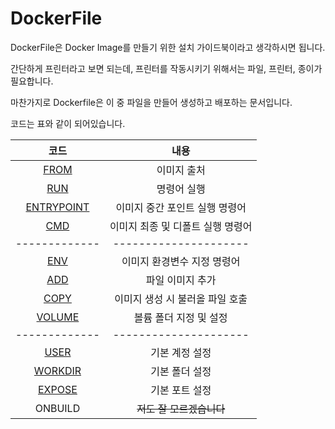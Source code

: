 # DockerFile

DockerFile은 Docker Image를 만들기 위한 설치 가이드북이라고 생각하시면 됩니다.

간단하게 프린터라고 보면 되는데, 프린터를 작동시키기 위해서는 파일, 프린터, 종이가 필요합니다.

마찬가지로 Dockerfile은 이 중 파일을 만들어 생성하고 배포하는 문서입니다.

코드는 표와 같이 되어있습니다.

|              코드             |           내용          |
| :-------------------------: | :-------------------: |
|       [FROM](FROM.md)       |         이미지 출처        |
|        [RUN](RUN.md)        |         명령어 실행        |
| [ENTRYPOINT](ENTRYPOINT.md) |   이미지 중간 포인트 실행 명령어   |
|        [CMD](CMD.md)        |  이미지 최종 및 디폴트 실행 명령어  |
|        -------------        | --------------------- |
|        [ENV](ENV.md)        |    이미지 환경변수 지정 명령어    |
|        [ADD](ADD.md)        |       파일 이미지 추가       |
|        [COPY](../../)       |   이미지 생성 시 불러올 파일 호출  |
|  [VOLUME](broken-reference) |     볼륨 폴더 지정 및 설정     |
|        -------------        | --------------------- |
|      [USER](WORKDIR.md)     |        기본 계정 설정       |
| [WORKDIR](broken-reference) |        기본 폴더 설정       |
|  [EXPOSE](broken-reference) |        기본 포트 설정       |
|           ONBUILD           |    ~~저도 잘 모르겠습니다~~    |
